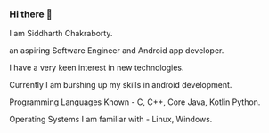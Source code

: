 ### Hi there 👋

I am Siddharth Chakraborty.

an aspiring Software Engineer and Android app developer.

I have a very keen interest in new technologies.

Currently I am burshing up my skills in android development.

Programming Languages Known - C, C++, Core Java, Kotlin Python.

Operating Systems I am familiar with - Linux, Windows.
